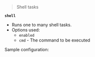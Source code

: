 > Shell tasks

**`shell`**
* Runs one to many shell tasks.
* Options used:  
  * `enabled`
  * `cmd` - The command to be executed

Sample configuration:


